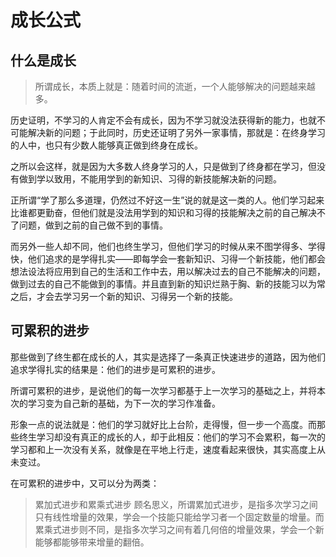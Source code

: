 # 成长公式

## 什么是成长

>所谓成长，本质上就是：随着时间的流逝，一个人能够解决的问题越来越多。

历史证明，不学习的人肯定不会有成长，因为不学习就没法获得新的能力，也就不可能解决新的问题；于此同时，历史还证明了另外一家事情，那就是：在终身学习的人中，也只有少数人能够真正做到终身在成长。

之所以会这样，就是因为大多数人终身学习的人，只是做到了终身都在学习，但没有做到学以致用，不能用学到的新知识、习得的新技能解决新的问题。

正所谓“学了那么多道理，仍然过不好这一生”说的就是这一类的人。他们学习起来比谁都更勤奋，但他们就是没法用学到的知识和习得的技能解决之前的自己解决不了问题，做到之前的自己做不到的事情。

而另外一些人却不同，他们也终生学习，但他们学习的时候从来不图学得多、学得快，他们追求的是学得扎实——即每学会一套新知识、习得一个新技能，他们都会想法设法将应用到自己的生活和工作中去，用以解决过去的自己不能解决的问题，做到过去的自己不能做到的事情。并且直到新的知识烂熟于胸、新的技能习以为常之后，才会去学习另一个新的知识、习得另一个新的技能。

## 可累积的进步

那些做到了终生都在成长的人，其实是选择了一条真正快速进步的道路，因为他们追求学得扎实的结果是：他们的进步是可累积的进步。

所谓可累积的进步，是说他们的每一次学习都基于上一次学习的基础之上，并将本次的学习变为自己新的基础，为下一次的学习作准备。

形象一点的说法就是：他们的学习就好比上台阶，走得慢，但一步一个高度。而那些终生学习却没有真正的成长的人，却于此相反：他们的学习不会累积，每一次的学习都和上一次没有关系，就像是在平地上行走，速度看起来很快，其实高度上从未变过。

在可累积的进步中，又可以分为两类：
>累加式进步和累乘式进步
顾名思义，所谓累加式进步，是指多次学习之间只有线性增量的效果，学会一个技能只能给学习者一个固定数量的增量。而累乘式进步则不同，是指多次学习之间有着几何倍的增量效果，学会一个新能够都能够带来增量的翻倍。
